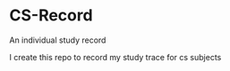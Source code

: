 # CS-Record
An individual study record 

I create this repo to record my study trace for cs subjects
